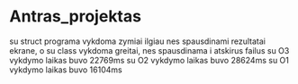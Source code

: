 # Antras_projektas
su struct programa vykdoma zymiai ilgiau nes spausdinami rezultatai ekrane, 
o su class vykdoma greitai, nes spausdinama i atskirus failus
su O3 vykdymo laikas buvo 22769ms
su O2 vykdymo laikas buvo 28624ms
su O1 vykdymo laikas buvo 16104ms